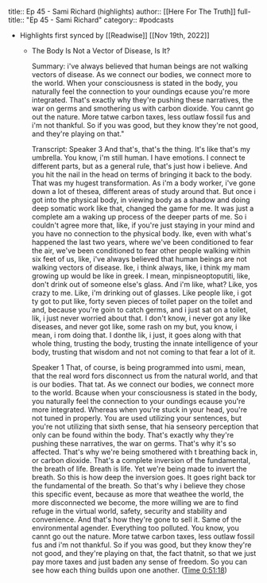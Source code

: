 title:: Ep 45 - Sami Richard (highlights)
author:: [[Here For The Truth]]
full-title:: "Ep 45 - Sami Richard"
category:: #podcasts

- Highlights first synced by [[Readwise]] [[Nov 19th, 2022]]
	- The Body Is Not a Vector of Disease, Is It?
	  
	  Summary:
	  i've always believed that human beings are not walking vectors of disease. As we connect our bodies, we connect more to the world. When your consciousness is stated in the body, you naturally feel the connection to your oundings ecause you're more integrated. That's exactly why they're pushing these narratives, the war on germs and smothering us with carbon dioxide. You cannt go out the nature. More tatwe carbon taxes, less outlaw fossil fus and i'm not thankful. So if you was good, but they know they're not good, and they're playing on that."
	  
	  Transcript:
	  Speaker 3
	  And that's, that's the thing. It's like that's my umbrella. You know, i'm still human. I have emotions. I connect te different parts, but as a general rule, that's just how i believe. And you hit the nail in the head on terms of bringing it back to the body. That was my hugest transformation. As i'm a body worker, i've gone down a lot of thesea, different areas of study around that. But once i got into the physical body, in viewing body as a shadow and doing deep somatic work like that, changed the game for me. It was just a complete am a waking up process of the deeper parts of me. So i couldn't agree more that, like, if you're just staying in your mind and you have no connection to the physical body. Ike, even with what's happened the last two years, where we've been conditioned to fear the air, we've been conditioned to fear other people walking within six feet of us, like, i've always believed that human beings are not walking vectors of disease. Ike, i think always, like, i think my mam growing up would be like in greek. I mean, minpisneoptoputiti, like, don't drink out of someone else's glass. And i'm like, what? Like, yos crazy to me. Like, i'm drinking out of glasses. Like people like, i got ty got to put like, forty seven pieces of toilet paper on the toilet and and, because you're goin to catch germs, and i just sat on a toilet, lik, i just never worried about that. I don't know, i never got any like diseases, and never got like, some rash on my but, you know, i mean, i rom doing that. I donthe lik, i just, it goes along with that whole thing, trusting the body, trusting the innate intelligence of your body, trusting that wisdom and not not coming to that fear a lot of it.
	  
	  Speaker 1
	  That, of course, is being programmed into usmi, mean, that the real word fors disconnect us from the natural world, and that is our bodies. That tat. As we connect our bodies, we connect more to the world. Bcause when your consciousness is stated in the body, you naturally feel the connection to your oundings ecause you're more integrated. Whereas when you're stuck in your head, you're not tuned in properly. You are used utilizing your sentences, but you're not utilizing that sixth sense, that hia senseory perception that only can be found within the body. That's exactly why they're pushing these narratives, the war on germs. That's why it's so affected. That's why we're being smothered with t breathing back in, or carbon dioxide. That's a complete inversion of the fundamental, the breath of life. Breath is life. Yet we're being made to invert the breath. So this is how deep the inversion goes. It goes right back tor the fundamental of the breath. So that's why i believe they chose this specific event, because as more that weathee the world, the more disconnected we become, the more willing we are to find refuge in the virtual world, safety, security and stability and convenience. And that's how they're gone to sell it. Same of the environmental agender. Everything too polluted. You know, you cannt go out the nature. More tatwe carbon taxes, less outlaw fossil fus and i'm not thankful. So if you was good, but they know they're not good, and they're playing on that, the fact thatnit, so that we just pay more taxes and just baden any sense of freedom. So you can see how each thing builds upon one another. ([Time 0:51:18](https://share.snipd.com/snip/48b38a66-6b2a-4286-9f39-cfc3059023fd))